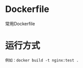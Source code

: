 # Dockerfile
常用Dockerfile

# 运行方式
```docker built --tag <name>:<tag> .
例如：docker build -t nginx:test .
```

